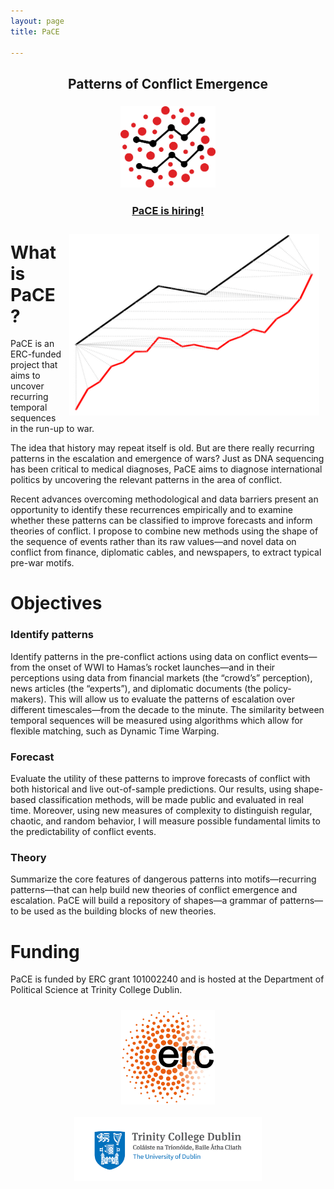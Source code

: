 ```yaml
---
layout: page
title: PaCE 

---
```


<html>
<head>
<style>
.center {
  display: block;
  margin-left: auto;
  margin-right: auto;
  Padding: 10px
}
</style>
</head>

<h2><center>
Patterns of Conflict Emergence
</center></h2>

<h3><center>
<img src='assets/images/PaCE_final_icon.png' width="30%">
</center></h3>

<h3><center>
<a href='http://www.conflictpatterns.com/openPositions'>PaCE is hiring!
</a>
</center></h3>

<div>
  <img src="assets/images/paceLogo.png" width="400px" class='center' align="right" /> 
</div>
</html>


# What is PaCE?
PaCE is an ERC-funded project that aims to uncover recurring temporal sequences in the run-up to war.

The idea that history may repeat itself is old. But are there really recurring patterns in the escalation and emergence of wars? Just as DNA sequencing has been critical to medical diagnoses, PaCE aims to diagnose international politics by uncovering the relevant patterns in the area of conflict.

Recent advances overcoming methodological and data barriers present an opportunity to identify
these recurrences empirically and to examine whether these patterns can be classified to improve forecasts
and inform theories of conflict. I propose to combine new methods using the shape of the sequence of
events rather than its raw values—and novel data on conflict from finance, diplomatic cables, and
newspapers, to extract typical pre-war motifs. 

# Objectives
### Identify patterns
Identify patterns in the pre-conflict actions using data on conflict events—from the onset of WWI
to Hamas’s rocket launches—and in their perceptions using data from financial markets (the
“crowd’s” perception), news articles (the “experts”), and diplomatic documents (the policy-makers).
This will allow us to evaluate the patterns of escalation over different timescales—from the decade
to the minute. The similarity between temporal sequences will be measured using algorithms which
allow for flexible matching, such as Dynamic Time Warping.

### Forecast
Evaluate the utility of these patterns to improve forecasts of conflict with both historical and live
out-of-sample predictions. Our results, using shape-based classification methods, will be made public
and evaluated in real time. Moreover, using new measures of complexity to distinguish regular,
chaotic, and random behavior, I will measure possible fundamental limits to the predictability of
conflict events.

### Theory
Summarize the core features of dangerous patterns into motifs—recurring patterns—that can help
build new theories of conflict emergence and escalation. PaCE will build a repository of shapes—a
grammar of patterns—to be used as the building blocks of new theories.

# Funding
PaCE is funded by ERC grant 101002240 and is hosted at the Department of Political Science at Trinity College Dublin. 





<div float="center" width="2000px">
  <img src="assets/images/ercTransparent.png" width="150px" class='center' align='center'/>
  <img src="assets/images/Trinity_Main_Logo.jpeg" width="300px" class='center' align='center'/>
</div>
